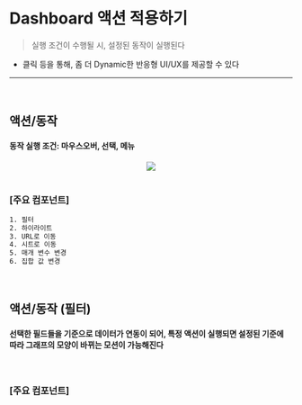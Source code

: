 # Dashboard 액션 적용하기
> 실행 조건이 수행될 시, 설정된 동작이 실행된다
* 클릭 등을 통해, 좀 더 Dynamic한 반응형 UI/UX를 제공할 수 있다

<hr>
<br>

## 액션/동작

#### 동작 실행 조건: 마우스오버, 선택, 메뉴

<div align="center">
  <img src="https://user-images.githubusercontent.com/37537227/123571112-83f0d780-d804-11eb-9c80-2d760f24c18f.png">
</div>

<br>

### [주요 컴포넌트]

```bash
1. 필터
2. 하이라이트
3. URL로 이동
4. 시트로 이동
5. 매개 변수 변경
6. 집합 값 변경
```

<br>

## 액션/동작 (필터)

#### 선택한 필드들을 기준으로 데이터가 연동이 되어, 특정 액션이 실행되면 설정된 기준에 따라 그래프의 모양이 바뀌는 모션이 가능해진다

<br>

### [주요 컴포넌트]

```bash

```
